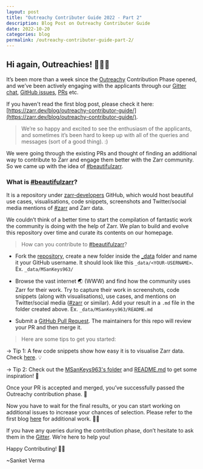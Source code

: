 ```yaml
---
layout: post
title: "Outreachy Contributer Guide 2022 - Part 2"
description: Blog Post on Outreachy Contributer Guide
date: 2022-10-20
categories: blog
permalink: /outreachy-contributer-guide-part-2/
---
```


## Hi again, Outreachies! 🙋🏻‍♂️

It’s been more than a week since the [Outreachy](https://www.outreachy.org/) Contribution Phase opened, and we’ve been actively engaging with the applicants through our [Gitter chat](https://gitter.im/zarr-developers/outreachy-contributors-dec-2022), [GitHub issues](https://github.com/zarr-developers/zarr-python/issues), [PRs](https://github.com/zarr-developers/zarr-python/pulls) etc.

If you haven't read the first blog post, please check it here: [https://zarr.dev/blog/outreachy-contributor-guide/](https://zarr.dev/blog/outreachy-contributor-guide/).

> We’re so happy and excited to see the enthusiasm of the applicants, and sometimes it’s been hard to keep up with all of the queries and messages (sort of a good thing). :)

We were going through the existing PRs and thought of finding an additional way to contribute to Zarr and engage them better with the Zarr community. So we came up with the idea of [#beautifulzarr](https://github.com/zarr-developers/beautiful-zarr). 

### What is [#beautifulzarr](https://github.com/zarr-developers/beautiful-zarr)?

It is a repository under [zarr-developers](https://github.com/zarr-developers/) GitHub, which would host beautiful use cases, visualisations, code snippets, screenshots and Twitter/social media mentions of [#zarr](https://twitter.com/search?q=%23zarr&src=typed_query) and Zarr data.

We couldn’t think of a better time to start the compilation of fantastic work the community is doing with the help of Zarr. We plan to build and evolve this repository over time and curate its contents on our homepage.

> How can you contribute to [#beautifulzarr](https://github.com/zarr-developers/beautiful-zarr)?

- Fork the [repository](https://github.com/zarr-developers/beautiful-zarr), create a new folder inside the [_data](https://github.com/zarr-developers/beautiful-zarr/tree/main/_data) folder and name it your GitHub username. It should look like this `_data/<YOUR-USERNAME>`. Ex.
    `_data/MSanKeys963/`

- Browse the vast internet 🌏 (WWW) and find how the community uses Zarr for their work. Try to capture their work in screenshots, code snippets (along with visualisations), use cases, and mentions on Twitter/social media ([#zarr](https://twitter.com/search?q=%23zarr&src=typed_query) or similar). Add your result in a `.md` file in the folder created above. Ex.
    `_data/MSanKeys963/README.md`

- Submit a [GitHub Pull Request](https://docs.github.com/en/pull-requests/collaborating-with-pull-requests/proposing-changes-to-your-work-with-pull-requests/creating-a-pull-request). The maintainers for this repo will review your PR and then merge it.

> Here are some tips to get you started:

→ Tip 1: A few code snippets show how easy it is to visualise Zarr data. Check [here](https://colab.research.google.com/drive/1RTryIn59P8Kc_TxlnFlaJpCB8Hf4_U09?usp=sharing). 💡

→ Tip 2: Check out the [MSanKeys963's folder](https://github.com/zarr-developers/beautiful-zarr/tree/main/_data/MSanKeys963) and [README.md](https://github.com/zarr-developers/beautiful-zarr/blob/main/_data/MSanKeys963/README.md) to get some inspiration! 🌳

Once your PR is accepted and merged, you’ve successfully passed the Outreachy contribution phase. 🎉

Now you have to wait for the final results, or you can start working on additional issues to increase your chances of selection. Please refer to the first blog [here](https://zarr.dev/blog/outreachy-contributor-guide/) for additional work. 🤞🏻

If you have any queries during the contribution phase, don’t hesitate to ask them in the [Gitter](https://gitter.im/zarr-developers/outreachy-contributors-dec-2022). We’re here to help you!

Happy Contributing! ✌🏻

~Sanket Verma
